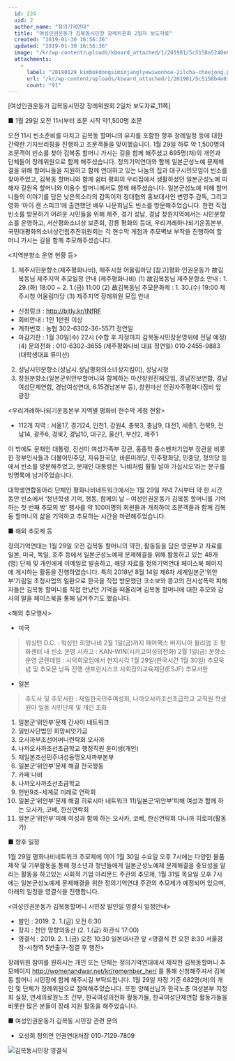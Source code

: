 ```yaml
---
  id: 224
  uid: 2
  author_name: "정의기억연대"
  title: "여성인권운동가 김복동시민장 장례위원회 2일차 보도자료"
  created: "2019-01-30 16:56:36"
  updated: "2019-01-30 16:56:36"
  image: "/kr/wp-content/uploads/kboard_attached/1/201901/5c5158a5240e85517253.jpg"
  attachments: 
    - 
      label: "20190129_kimbokdongsiminjanglyewiwonhoe-2ilcha-choejong.pdf"
      url: "/kr/wp-content/uploads/kboard_attached/1/201901/5c5158b4e010a3413441.pdf"
      count: "91"
---
```

\[여성인권운동가 김복동시민장 장례위원회 2일차 보도자료_11쪽\] 

■ 1월 29일 오전 11시부터 조문 시작 약1,500명 조문 

오전 11시 빈소준비를 마치고 김복동 할머니의 유지를 포함한 향후 장례일정 등에 대한 간략한 기자브리핑을 진행하고 조문객들을 맞이했습니다. 
1월 29일 하루 약 1,500명의 조문객이 빈소를 찾아 김복동 할머니 가시는 길을 함께 해주셨고 695명(처)의 개인과 단체들이 장례위원으로 함께 해주셨습니다. 
정의기억연대와 함께 일본군성노예 문제해결을 위해 할머니들을 지원하고 함께 연대하고 있는 나눔의 집과 대구시민모임이 빈소를 찾아주었고, 김복동 할머니와 함께 쉼터 평화의 우리집에서 생활하셨던 일본군성노예 피해자 길원옥 할머니와 이용수 할머니께서도 함께 해주셨습니다. 
일본군성노예 피해 할머니들의 이야기를 담은 낮은목소리의 감독이자 정대협의 홍보대사인 변영주 감독, 그리고 영화 ‘아이 캔 스피크’에 출연했던 배우 나문희님도 빈소를 방문해주었습니다. 
한편 직접 빈소를 방문하기 어려운 시민들을 위해 제주, 경기 성남, 경남 창원지역에서는 시민분향소를 운영하고, 서산평화소녀상 보존회, 강릉 평화의 등대, 우리겨레하나되기운동본부, 국민대평화의소녀상건립추진위원회는 각 현수막 게첨과 추모벽보 부착을 진행하여 할머니 가시는 길을 함께 추모해주셨습니다. 

<지역분향소 운영 현황 등>
1. 제주시민분향소(제주평화나비), 제주시청 어울림마당
 \[참고\]평화·인권운동가 故김복동님 제주지역 추모일정 안내 (제주평화나비)
 (1) 故김복동님 제주분향소 안내 : 1. 29.(화) 18:00 ~ 2. 1.(금) 11:00 
 (2) 故김복동님 추모문화제 : 1. 30.(수) 19:00 제주시청 어울림마당
 (3) 제주지역 장례위원 모집 안내
 - 신청링크 : http://bitly.kr/tNfRF 
 - 회비안내 : 1인 1만원 이상
 - 계좌번호 : 농협 302-6302-36-5571 정연일
 - 마감기한 : 1월 30일(수) 22시 (수합 후 자정까지 김복동시민장운영위에 전달 예정)
 (4) 문의전화 : 010-6302-3655 (제주평화나비 대표 정연일)
010-2455-9883 (대학생대표 류미선) 
2. 성남시민분향소(성남시.성남평화의소녀상지킴이), 성남시청 
3. 창원분향소(일본군위안부할머니와 함께하는 마산창원진해모임, 경남진보연합, 경남여성단체연합, 경남여성연대, 6.15경남본부 등), 창원마산 인권자주평화다짐비 앞 광장 

<우리겨레하나되기운동본부 지역별 평화비 현수막 게첨 현황>
- 112개 지역 : 서울17, 경기24, 인천1, 강원4, 충북3, 충남9, 대전1, 세종1, 전북9, 전남14, 광주6, 경북7, 경남10, 대구2, 울산1, 부산2, 제주1 

이 밖에도 문재인 대통령, 진선미 여성가족부 장관, 홍종학 중소벤처기업부 장관을 비롯한 정부인사들과 더불어민주당, 자유한국당, 바른미래당, 민주평화당, 민중당, 정의당 등에서 빈소를 방문해주었고, 문재인 대통령은 ‘나비처럼 훨훨 날아 가십시오’라는 문구를 방명록에 남겨주었습니다. 

대학생연합동아리 단체인 평화나비네트워크에서는 1월 29일 저녁 7시부터 약 한 시간 동안 빈소에서 ‘청년학생 기억, 행동, 함께의 날 – 여성인권운동가 김복동 할머니를 기억하는 첫 번째 추모의 밤’ 행사를 약 100여명의 회원들과 개최하여 조문객들과 함께 김복동 할머니의 삶을 기억하고 추모하는 시간을 마련해주었습니다. 

■ 해외 추모제 등 

정의기억연대는 1월 29일 오전 김복동 할머니의 약전, 활동등을 담은 영문부고 자료를 일본, 미국, 독일, 호주 등에서 일본군성노예제 문제해결을 위해 활동하고 있는 48개(명) 단체 및 개인에게 이메일로 발송하고, 해당 자료를 정의기억연대 페이스북 페이지에 게시하는 활동을 진행하였습니다. 
특히 2018년 8월 14일 제6차 세계일본군‘위안부’기림일 초청사업의 일환으로 한국을 직접 방문했던 코소보와 콩고의 전시성폭력 피해자들은 김복동 할머니를 직접 만났던 기억을 떠올리며 김복동 할머니에 대한 추모와 감사의 말을 페이스북을 통해 남겨주기도 했습니다. 

<해외 추모행사> 
- 미국
 > 워싱턴 D.C. : 워싱턴 희망나비 2월 1일(금)까지 패어팩스 버지니아 윌리엄 조 평화센터 내 빈소 운영 
 > 시카고 : KAN-WIN(시카고여성의전화) 2월 1일(금) 분향소 운영
 > 글렌데일 : 시의회모임에서 현지시각 1월 29일(한국시간 1월 30일) 추모묵념 및 추모문 낭독 진행
 > 샌프란시스코 사회정의교육재단(ESJF) 추모서한 
- 일본 
 > 추도사 및 추모서한 : 재일한국민주여성회, 나까오사까조선초급학교 교직원 학생 원아 일동 
 > 시민단체 및 개인 조화 
 1) 일본군‘위안부’문제 간사이 네트워크
 2) 일반사단법인 희망씨앗기금
 3) 오사까부조선어머니련락회 오사까
 4) 나까오사까조선초급학교 행정직원 윤미생(개인)
 5) 재일본조선민주녀성동맹오사까부본부
 6) 일본군‘위안부’문제 해결 전국행동
 7) 카페 나비
 8) 나까오사까조선초급학교
 9) 헌번9조-세계로 미래로 연락회
 10) 일본군‘위안부’문제 해결 히로시마 네트워크
 11)일본군‘위안부’피해 여성과 함께 하는 오사카, 코베, 한신연락회
 12) 일본군‘위안부’피해 여성과 함께 하는 오사카, 코베, 한신연락회 다나까 히로미(활동가)

■ 향후 일정 

1월 29일 평화나비네트워크 추모제에 이어 1월 30일 수요일 오후 7시에는 다양한 물품제작 및 기부활동을 통해 청소년과 청년들에게 일본군성노예제 문제해결을 중요성을 알리는 활동을 하고있는 사회적 기업 마리몬드 주관의 추모제, 1월 31일 목요일 오후 7시에는 일본군성노예제 문제해결을 위한 정의기억연대 주관의 추모제가 예정되어 있으며, 아래의 일정을 영결식을 진행합니다. 

<여성인권운동가 김복동할머니 시민장 발인일 영결식 일정안내>
- 발인 : 2019. 2. 1.(금) 오전 6:30
- 장지 : 천안 망향의동산 (2. 1.(금) 하관식 17:00)
- 영결식 : 2019. 2. 1.(금) 오전 10:30 일본대사관 앞
 <영결식 전 오전 8:30 서울광장-시청역 5번출구-집결 후 행진>

장례위원 참여를 원하시는 개인 또는 단체는 정의기억연대에서 제작한 김복동할머니 추모페이지 http://womenandwar.net/kr/remember_her/ 를 통해 신청해주셔서 김복동 할머니 시민장에 함께 해주시길 부탁드립니다. 
1월 29일 자정 기준 682명(처)의 개인 및 단체가 장례위원으로 참여해주었습니다. 또한 양혜선님과 한국노총 여성본부 지정희 실장, 연세의료원노조 간부, 한국여성의전화 활동가들, 한국여성단체연합 활동가들을 비롯한 많은 분들이 장례 지원 활동을 해주었습니다. 

■ 여성인권운동가 김복동 시민장 관련 문의 
- 오성희 정의연 인권연대처장 010-7129-7809

 ![김복동시민장 영결식](/kr/wp-content/uploads/kboard_attached/1/201901/5c5158a5240e85517253.jpg)